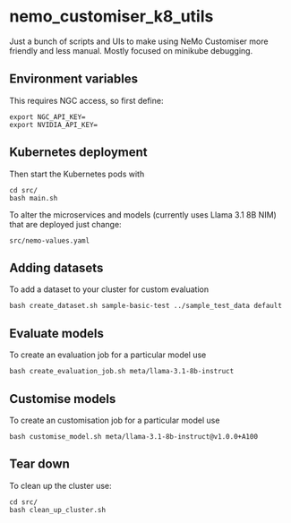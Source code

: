 # nemo_customiser_k8_utils

Just a bunch of scripts and UIs to make using NeMo Customiser more friendly and less manual. Mostly focused on minikube debugging.

## Environment variables

This requires NGC access, so first define:

```
export NGC_API_KEY=
export NVIDIA_API_KEY=
```

## Kubernetes deployment

Then start the Kubernetes pods with

```
cd src/
bash main.sh
```

To alter the microservices and models (currently uses Llama 3.1 8B NIM) that are deployed just change:

```
src/nemo-values.yaml
```

## Adding datasets

To add a dataset to your cluster for custom evaluation

```
bash create_dataset.sh sample-basic-test ../sample_test_data default
```

## Evaluate models

To create an evaluation job for a particular model use

```
bash create_evaluation_job.sh meta/llama-3.1-8b-instruct
```

## Customise models

To create an customisation job for a particular model use

```
bash customise_model.sh meta/llama-3.1-8b-instruct@v1.0.0+A100
```

## Tear down

To clean up the cluster use:

```
cd src/
bash clean_up_cluster.sh
```
